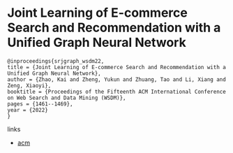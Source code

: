# Joint Learning of E-commerce Search and Recommendation with a Unified Graph Neural Network

```
@inproceedings{srjgraph_wsdm22,
title = {Joint Learning of E-commerce Search and Recommendation with a Unified Graph Neural Network},
author = {Zhao, Kai and Zheng, Yukun and Zhuang, Tao and Li, Xiang and Zeng, Xiaoyi},
booktitle = {Proceedings of the Fifteenth ACM International Conference on Web Search and Data Mining (WSDM)},
pages = {1461--1469},
year = {2022}
}
```

links
- [acm](https://dl.acm.org/doi/10.1145/3488560.3498414)

